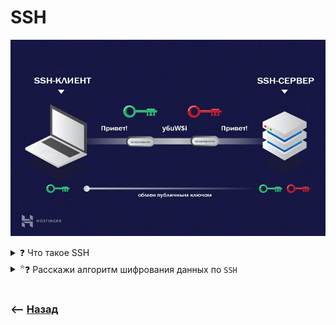 # SSH
![illustration](img/illustration.jpeg)


<details>
<summary> ❓ Что такое SSH</summary>

---

Безопасный протокол для передачи данных между клиентом и сервером, использующий ассиметричное шифрование    

---

</details>

<details>
<summary> <sup>⭐</sup>❓ Расскажи алгоритм шифрования данных по <code>SSH</code></summary>

---

🔹 Мы генерируем на обеих машинах пары ключей    
&emsp;&emsp; 🎯 `Публичные`:`id_rsa.pub`    
&emsp;&emsp;&emsp;&emsp; 👆 Передается на сервер в открытом виде

&emsp;&emsp; 🎯 `Приватный`:`id_rsa`  
&emsp;&emsp;&emsp;&emsp; 👆 Храниться локально

🔹 Передаем публичный ключь на сервер   

🔹 Теперь сервер может передать нам все данные в зашифрованном виде   
&emsp;&emsp; 👆 Которые можно расшифровать только нашим локальным ключем

🔹 При установке `ssh` соединения с сервером, он передает нам свой публичный ключь в зашифрованом виде   
&emsp;&emsp; 👆 Который мы сможем расшивровать своим локальным ключем  
&emsp;&emsp; 👆 И использовать в дальнейшем для шифрования передаваемых данных      

🔹 В итоге у обеих сторон есть публичные ключи для шифрования передачи данных   

🔹 А так же приватные ключи на каждой из сторон, что бы расшифровать переданные данные  
&emsp;&emsp; 👆 Таким образом передача данных может быть безапасной, даже через не безопасное `wifi` соединение    
  

---

</details>



<br>

### ⟵ **<a href="../../readme.md">Назад</a>**